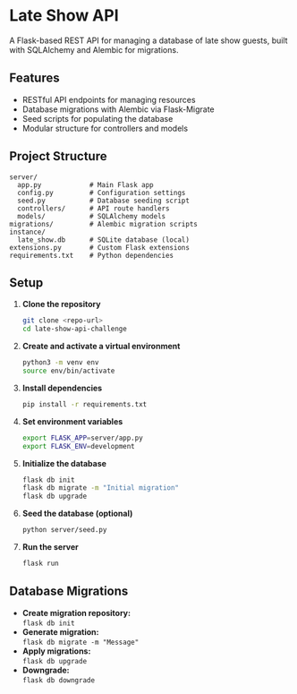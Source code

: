 # Late Show API

A Flask-based REST API for managing a database of late show guests, built with SQLAlchemy and Alembic for migrations.

## Features

- RESTful API endpoints for managing resources
- Database migrations with Alembic via Flask-Migrate
- Seed scripts for populating the database
- Modular structure for controllers and models

## Project Structure

```
server/
  app.py            # Main Flask app
  config.py         # Configuration settings
  seed.py           # Database seeding script
  controllers/      # API route handlers
  models/           # SQLAlchemy models
migrations/         # Alembic migration scripts
instance/
  late_show.db      # SQLite database (local)
extensions.py       # Custom Flask extensions
requirements.txt    # Python dependencies
```

## Setup

1. **Clone the repository**

    ```sh
    git clone <repo-url>
    cd late-show-api-challenge
    ```

2. **Create and activate a virtual environment**

    ```sh
    python3 -m venv env
    source env/bin/activate
    ```

3. **Install dependencies**

    ```sh
    pip install -r requirements.txt
    ```

4. **Set environment variables**

    ```sh
    export FLASK_APP=server/app.py
    export FLASK_ENV=development
    ```

5. **Initialize the database**

    ```sh
    flask db init
    flask db migrate -m "Initial migration"
    flask db upgrade
    ```

6. **Seed the database (optional)**

    ```sh
    python server/seed.py
    ```

7. **Run the server**

    ```sh
    flask run
    ```

## Database Migrations

- **Create migration repository:**  
  `flask db init`
- **Generate migration:**  
  `flask db migrate -m "Message"`
- **Apply migrations:**  
  `flask db upgrade`
- **Downgrade:**  
  `flask db downgrade`

